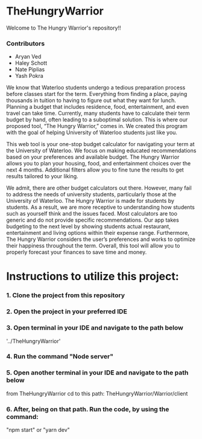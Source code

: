 # TheHungryWarrior

Welcome to The Hungry Warrior's repository!!

### Contributors

- Aryan Ved
- Haley Schott
- Nate Piplias
- Yash Pokra

We know that Waterloo students undergo a tedious preparation process before classes start for the term. Everything from finding a place, paying thousands in tuition to having to figure out what they want for lunch. Planning a budget that includes residence, food, entertainment, and even travel can take time. Currently, many students have to calculate their term budget by hand, often leading to a suboptimal solution. This is where our proposed tool, “The Hungry Warrior,” comes in. We created this program with the goal of helping University of Waterloo students just like you. 

This web tool is your one-stop budget calculator for navigating your term at the University of Waterloo. We focus on making educated recommendations based on your preferences and available budget. The Hungry Warrior allows you to plan your housing, food, and entertainment choices over the next 4 months. Additional filters allow you to fine tune the results to get results tailored to your liking. 

We admit, there are other budget calculators out there. However, many fail to address the needs of university students, particularly those at the University of Waterloo. The Hungry Warrior is made for students by students. As a result, we are more receptive to understanding how students such as yourself think and the issues faced. Most calculators are too generic and do not provide specific recommendations. Our app takes budgeting to the next level by showing students actual restaurant, entertainment and living options within their expense range. Furthermore, The Hungry Warrior considers the user’s preferences and works to optimize their happiness throughout the term. Overall, this tool will allow you to properly forecast your finances to save time and money.


# Instructions to utilize this project:
### 1. Clone the project from this repository
### 2. Open the project in your preferred IDE
### 3. Open terminal in your IDE and navigate to the path below

'../TheHungryWarrior'

### 4. Run the command "Node server"

### 5. Open another terminal in your IDE and navigate to the path below
from TheHungryWarrior cd to this path:
TheHungryWarrior/Warrior/client 

### 6. After, being on that path. Run the code, by using the command:
"npm start" or "yarn dev"



